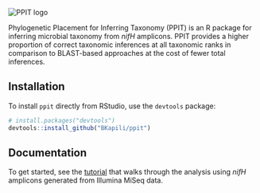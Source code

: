 
<!-- README.md is generated from README.Rmd. Please edit that file -->

![PPIT
logo](https://raw.githubusercontent.com/BKapili/ppit/master/logo/PPIT_logo_v1.png)

<!-- badges: start -->

<!-- badges: end -->

Phylogenetic Placement for Inferring Taxonomy (PPIT) is an R package for
inferring microbial taxonomy from *nifH* amplicons. PPIT provides a
higher proportion of correct taxonomic inferences at all taxonomic ranks
in comparison to BLAST-based approaches at the cost of fewer total
inferences.

## Installation

To install `ppit` directly from RStudio, use the `devtools` package:

``` r
# install.packages("devtools")
devtools::install_github("BKapili/ppit")
```

## Documentation

To get started, see the
[tutorial](https://github.com/BKapili/ppit/blob/master/tutorial/ppit_tutorial.md)
that walks through the analysis using *nifH* amplicons generated from
Illumina MiSeq data.
